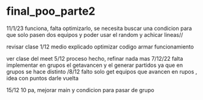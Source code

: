 # final_poo_parte2

 11/1/23
funciona, falta optimizarlo, se necesita buscar una condicion para que solo pasen dos equipos y poder usar el random y achicar lineas//

 
revisar clase 1/12 medio explicado
optimizar codigo
armar funcionamiento

ver clase del meet 5/12 proceso hecho, refinar nada mas 
7/12/22
falta implementar en grupos el getavancen y el generar partidos ya que en grupos se hace distinto
/8/12
falto solo get equipos que avancen en rupos , idea con puntos darle vuelta

15/12 10 pa, mejorar main y condicion para pasar de grupo

